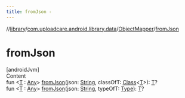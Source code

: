 ```yaml
---
title: fromJson -
---
```

//[library](../../index.md)/[com.uploadcare.android.library.data](../index.md)/[ObjectMapper](index.md)/[fromJson](from-json.md)



# fromJson  
[androidJvm]  
Content  
fun <[T](from-json.md) : [Any](https://kotlinlang.org/api/latest/jvm/stdlib/kotlin/-any/index.html)> [fromJson](from-json.md)(json: [String](https://kotlinlang.org/api/latest/jvm/stdlib/kotlin/-string/index.html), classOfT: [Class](https://developer.android.com/reference/kotlin/java/lang/Class.html)<[T](from-json.md)>): [T](from-json.md)?  
fun <[T](from-json.md) : [Any](https://kotlinlang.org/api/latest/jvm/stdlib/kotlin/-any/index.html)> [fromJson](from-json.md)(json: [String](https://kotlinlang.org/api/latest/jvm/stdlib/kotlin/-string/index.html), typeOfT: [Type](https://developer.android.com/reference/kotlin/java/lang/reflect/Type.html)): [T](from-json.md)?  



